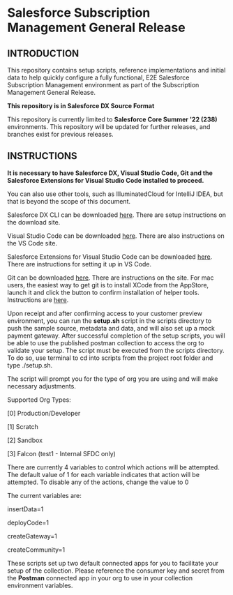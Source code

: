 # **Salesforce Subscription Management General Release**

## **INTRODUCTION**

This repository contains setup scripts, reference implementations and initial data to help quickly configure a fully functional, E2E Salesforce Subscription Management environment as part of the Subscription Management General Release.

**This repository is in Salesforce DX Source Format**

This repository is currently limited to **Salesforce Core Summer '22 (238)** environments.   This repository will be updated for further releases, and branches exist for previous releases.

## **INSTRUCTIONS**

**It is necessary to have Salesforce DX, Visual Studio Code, Git and the Salesforce Extensions for Visual Studio Code installed to proceed.**

You can also use other tools, such as IlluminatedCloud for IntelliJ IDEA, but that is beyond the scope of this document.

Salesforce DX CLI can be downloaded [here](https://developer.salesforce.com/docs/atlas.en-us.sfdx_setup.meta/sfdx_setup/sfdx_setup_install_cli.htm).     There are setup instructions on the download site.

Visual Studio Code can be downloaded [here](https://code.visualstudio.com/download). There are also instructions on the VS Code site.

Salesforce Extensions for Visual Studio Code can be downloaded [here](https://developer.salesforce.com/tools/vscode).  There are instructions for setting it up in VS Code.

Git can be downloaded [here](https://git-scm.com/downloads).  There are instructions on the site.  For mac users, the easiest way to get git is to install XCode from the AppStore, launch it and click the button to confirm installation of helper tools. Instructions are [here](https://www.freecodecamp.org/news/install-xcode-command-line-tools/).

Upon receipt and after confirming access to your customer preview environment, you can run the **setup.sh** script in the scripts directory to push the sample source, metadata and data, and will also set up a mock payment gateway.  After successful completion of the setup scripts, you will be able to use the published postman collection to access the org to validate your setup.  The script must be executed from the scripts directory.  To do so, use terminal to cd into scripts from the project root folder and type ./setup.sh.

The script will prompt you for the type of org you are using and will make necessary adjustments.

Supported Org Types:

[0] Production/Developer

[1] Scratch

[2] Sandbox

[3] Falcon (test1 - Internal SFDC only)

There are currently 4 variables to control which actions will be attempted.  The default value of 1 for each variable indicates that action will be attempted.  To disable any of the actions, change the value to 0

The current variables are:

insertData=1

deployCode=1

createGateway=1

createCommunity=1

These scripts set up two default connected apps for you to facilitate your setup of the collection.  Please reference the consumer key and secret from the **Postman** connected app in your org to use in your collection environment variables.